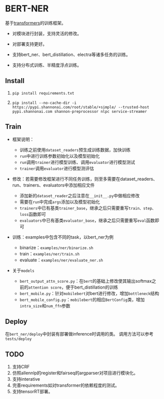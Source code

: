 # BERT-NER

基于[transformers](https://github.com/huggingface/transformers)的训练框架。

* 对模块进行封装，支持灵活的修改。

* 对部署支持更好。

* 支持bert_ner、bert_distillation、electra等诸多任务的训练。

* 支持分布式训练、半精度浮点训练。

  

## Install

1. `pip install requirements.txt`

2. `pip install --no-cache-dir -i https://pypi.shannonai.com/root/stable/+simple/ --trusted-host pypi.shannonai.com shannon-preprocessor nlpc service-streamer`



## Train

* 框架说明：
  * 训练之前使用`dataset_readers`预生成训练数据，加快训练
  * `run`中进行训练参数初始化以及模型初始化
  * `run`调用`trainer`进行模型训练、调用`evaluator`进行模型测试
  * `trainer`调用`evaluator`进行模型测评估
* 修改：若需要修改框架进行不同任务训练，则至多需要在dataset_readers、run、trainers、evaluators中添加相应文件
  * 添加新的`dataset_reader`之后注意在`__init__.py`中做相应修改
  * 需要在`run`中完成`args`添加以及模型初始化
  * `trainers`中已有基类`trainer_base`，继承之后只需要重写`train、step、loss`函数即可
  * `evaluators`中已有基类`evaluator_base`，继承之后只需要重写`eval`函数即可
* 训练：examples中包含不同的task，以bert_ner为例
  * binarize：`examples/ner/binarize.sh`
  * train：`examples/ner/train.sh`
  * evaluate：`examples/ner/evaluate_ner.sh`

* 关于`models`
  * `bert_output_attn_score.py`：在`bert`的基础上修改使其输出softmax之前的`attention score`，便于bert_distillation的训练
  * `bert_mobile.py`：针对`mobilebert`对bert进行修改，增加`bottleneck`结构
  * `bert_mobile_config.py`：`mobilebert`的相应`BertConfig`类，增加`intra_size`和`num_ffn`参数



## Deploy

在`bert_ner/deploy`中封装有部署做inference时调用的类。
调用方法可以参考`tests/deploy`



## TODO

1. 支持CRF
2. 仿照allennlp的register和fairseq的argparser对项目进行模块化。
3. 支持interative
4. 完善requirements如对transformer的依赖程度的测试。
5. 支持tensorRT部署。
